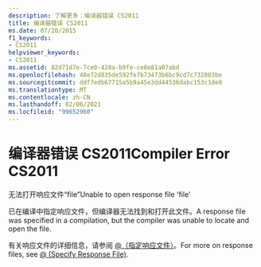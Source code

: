 ```yaml
---
description: 了解更多：编译器错误 CS2011
title: 编译器错误 CS2011
ms.date: 07/20/2015
f1_keywords:
- CS2011
helpviewer_keywords:
- CS2011
ms.assetid: 82d71d7e-7ce0-428a-b9fe-ce8e81a07abd
ms.openlocfilehash: 48e72d835de592fe7b73473b6bc9cd7c732803be
ms.sourcegitcommit: ddf7edb67715a5b9a45e3dd44536dabc153c1de0
ms.translationtype: MT
ms.contentlocale: zh-CN
ms.lasthandoff: 02/06/2021
ms.locfileid: "99652960"
---
```

# <a name="compiler-error-cs2011"></a><span data-ttu-id="e08fb-103">编译器错误 CS2011</span><span class="sxs-lookup"><span data-stu-id="e08fb-103">Compiler Error CS2011</span></span>

<span data-ttu-id="e08fb-104">无法打开响应文件“file”</span><span class="sxs-lookup"><span data-stu-id="e08fb-104">Unable to open response file 'file'</span></span>  
  
 <span data-ttu-id="e08fb-105">已在编译中指定响应文件，但编译器无法找到和打开此文件。</span><span class="sxs-lookup"><span data-stu-id="e08fb-105">A response file was specified in a compilation, but the compiler was unable to locate and open the file.</span></span>  
  
 <span data-ttu-id="e08fb-106">有关响应文件的详细信息，请参阅 [@（指定响应文件）](../language-reference/compiler-options/response-file-compiler-option.md)。</span><span class="sxs-lookup"><span data-stu-id="e08fb-106">For more on response files, see [@ (Specify Response File)](../language-reference/compiler-options/response-file-compiler-option.md).</span></span>
